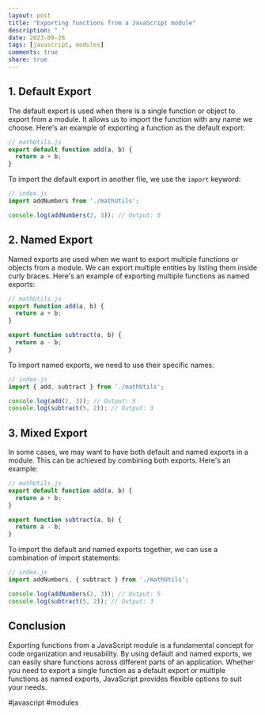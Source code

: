 ```yaml
---
layout: post
title: "Exporting functions from a JavaScript module"
description: " "
date: 2023-09-26
tags: [javascript, modules]
comments: true
share: true
---
```


## 1. Default Export
The default export is used when there is a single function or object to export from a module. It allows us to import the function with any name we choose. Here's an example of exporting a function as the default export:

```javascript
// mathUtils.js
export default function add(a, b) {
  return a + b;
}
```

To import the default export in another file, we use the `import` keyword:

```javascript
// index.js
import addNumbers from './mathUtils';

console.log(addNumbers(2, 3)); // Output: 5
```

## 2. Named Export
Named exports are used when we want to export multiple functions or objects from a module. We can export multiple entities by listing them inside curly braces. Here's an example of exporting multiple functions as named exports:

```javascript
// mathUtils.js
export function add(a, b) {
  return a + b;
}

export function subtract(a, b) {
  return a - b;
}
```

To import named exports, we need to use their specific names:

```javascript
// index.js
import { add, subtract } from './mathUtils';

console.log(add(2, 3)); // Output: 5
console.log(subtract(5, 2)); // Output: 3
```

## 3. Mixed Export
In some cases, we may want to have both default and named exports in a module. This can be achieved by combining both exports. Here's an example:

```javascript
// mathUtils.js
export default function add(a, b) {
  return a + b;
}

export function subtract(a, b) {
  return a - b;
}
```

To import the default and named exports together, we can use a combination of import statements:

```javascript
// index.js
import addNumbers, { subtract } from './mathUtils';

console.log(addNumbers(2, 3)); // Output: 5
console.log(subtract(5, 2)); // Output: 3
```

## Conclusion
Exporting functions from a JavaScript module is a fundamental concept for code organization and reusability. By using default and named exports, we can easily share functions across different parts of an application. Whether you need to export a single function as a default export or multiple functions as named exports, JavaScript provides flexible options to suit your needs.

#javascript #modules